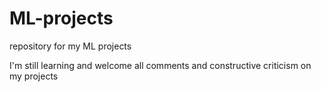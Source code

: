 # ML-projects
repository for my ML projects

I'm still learning and welcome all comments and constructive criticism on my projects
